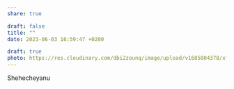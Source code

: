 ```yaml
---
share: true

draft: false
title: ""
date: 2023-06-03 16:59:47 +0200

draft: true
photo: https://res.cloudinary.com/dbi2zounq/image/upload/v1685804378/xff6yhpiffezt3i2u1zr.jpg
---
```


Shehecheyanu
